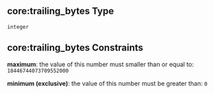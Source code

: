 ## core:trailing\_bytes Type

`integer`

## core:trailing\_bytes Constraints

**maximum**: the value of this number must smaller than or equal to: `18446744073709552000`

**minimum (exclusive)**: the value of this number must be greater than: `0`
